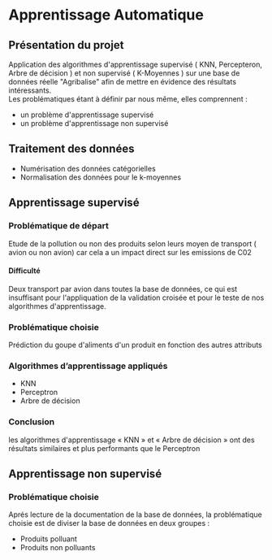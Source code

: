 # Apprentissage Automatique

## Présentation du projet
Application des algorithmes d'apprentissage supervisé ( KNN, Percepteron, Arbre de décision ) et non supervisé ( K-Moyennes ) sur une base de données réelle "Agribalise" afin de mettre en évidence des résultats intéressants.
</br>
Les problématiques étant à définir par nous même, elles comprennent : 
<ul>
         
  <li>  un problème d'apprentissage supervisé </li>
  <li>  un problème d'apprentissage non supervisé </li>
  </ul>

## Traitement des données
<ul>
         <li> Numérisation des données catégorielles </li>
         <li> Normalisation des données pour le k-moyennes </li>
</ul>

## Apprentissage supervisé 

### Problématique de départ 
Etude de la pollution ou non des produits selon leurs moyen de transport 
( avion ou non avion) car cela a un impact direct sur les emissions de C02
#### Difficulté 
Deux transport par avion dans toutes la base de données, ce qui est insuffisant pour l'appliquation de la validation croisée et pour le teste de nos algorithmes d'apprentissage.

### Problématique choisie
Prédiction du goupe d'aliments d'un produit en fonction des autres attributs

### Algorithmes d’apprentissage appliqués
<ul>
         <li> KNN </li>
         <li> Perceptron </li>
         <li> Arbre de décision </li>
</ul>

### Conclusion 
les algorithmes d'apprentissage « KNN » et « Arbre de décision » ont des résultats similaires et plus 
performants que le Perceptron 

## Apprentissage non supervisé 

### Problématique choisie
Aprés lecture de la documentation de la base de données, la problématique choisie est de diviser la base de données en deux groupes :
<ul>
         <li> Produits polluant </li>
         <li> Produits non polluants </li> 
</ul>
